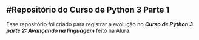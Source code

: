 #Repositório do Curso de Python 3 Parte 1
---
Esse repositório foi criado para registrar a evolução no ***Curso de Python 3 parte 2: Avançando na linguagem*** feito na Alura.